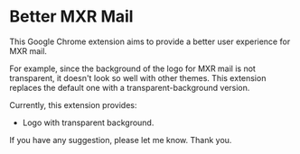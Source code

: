 # Better MXR Mail

This Google Chrome extension aims to provide a better user experience
for MXR mail.

For example, since the background of the logo for MXR mail is not
transparent, it doesn't look so well with other themes. This extension
replaces the default one with a transparent-background version.

Currently, this extension provides:

* Logo with transparent background.


If you have any suggestion, please let me know. Thank you.
